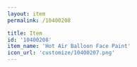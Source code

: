 ```yaml
---
layout: item
permalink: /10400208

title: Item
id: '10400208'
item_name: 'Hot Air Balloon Face Paint'
icon_url: 'customize/10400207.png'
---
```

